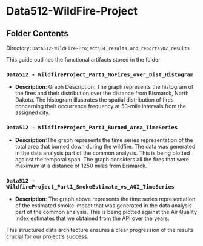 # Data512-WildFire-Project
## Folder Contents

Directory: `Data512-WildFire-Project\04_results_and_reports\02_results`

This guide outlines the functional artifacts stored in the folder

### `Data512 - WildfireProject_Part1_NoFires_over_Dist_Histogram`

- **Description**: Graph Description: 
The graph represents the histogram of the fires and their distribution over the distance from Bismarck, 
North Dakota. The histogram illustrates the spatial distribution of fires concerning their occurrence 
frequency at 50-mile intervals from the assigned city.

### `Data512 - WildfireProject_Part1_Burned_Area_TimeSeries`

- **Description**:The graph represents the time series representation of the total area that burned down during the 
wildfire. The data was generated in the data analysis part of the common analysis. This is being plotted 
against the temporal span. The graph considers all the fires that were maximum at a distance of 1250 miles 
from Bismarck.


### `Data512 - WildfireProject_Part1_SmokeEstimate_vs_AQI_TimeSeries`   

- **Description**: The graph above represents the time series representation of the estimated smoke impact that was generated 
in the data analysis part of the common analysis. This is being plotted against the Air Quality Index 
estimates that we obtained from the API over the years. 

This structured data architecture ensures a clear progression of the results crucial for our project's success.


